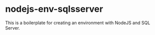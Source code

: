 # nodejs-env-sqlsserver
This is a boilerplate for creating an environment with NodeJS and SQL Server.
